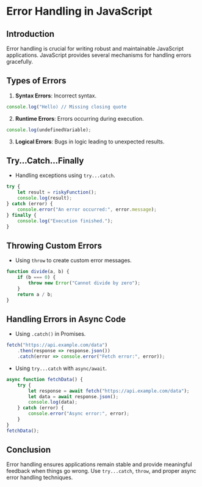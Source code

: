 # Error Handling in JavaScript

## Introduction
Error handling is crucial for writing robust and maintainable JavaScript applications. JavaScript provides several mechanisms for handling errors gracefully.

## Types of Errors
1. **Syntax Errors**: Incorrect syntax.
```javascript
console.log("Hello) // Missing closing quote
```
2. **Runtime Errors**: Errors occurring during execution.
```javascript
console.log(undefinedVariable);
```
3. **Logical Errors**: Bugs in logic leading to unexpected results.

## Try...Catch...Finally
- Handling exceptions using `try...catch`.
```javascript
try {
    let result = riskyFunction();
    console.log(result);
} catch (error) {
    console.error("An error occurred:", error.message);
} finally {
    console.log("Execution finished.");
}
```

## Throwing Custom Errors
- Using `throw` to create custom error messages.
```javascript
function divide(a, b) {
    if (b === 0) {
        throw new Error("Cannot divide by zero");
    }
    return a / b;
}
```

## Handling Errors in Async Code
- Using `.catch()` in Promises.
```javascript
fetch("https://api.example.com/data")
    .then(response => response.json())
    .catch(error => console.error("Fetch error:", error));
```
- Using `try...catch` with `async/await`.
```javascript
async function fetchData() {
    try {
        let response = await fetch("https://api.example.com/data");
        let data = await response.json();
        console.log(data);
    } catch (error) {
        console.error("Async error:", error);
    }
}
fetchData();
```

## Conclusion
Error handling ensures applications remain stable and provide meaningful feedback when things go wrong. Use `try...catch`, `throw`, and proper async error handling techniques.

